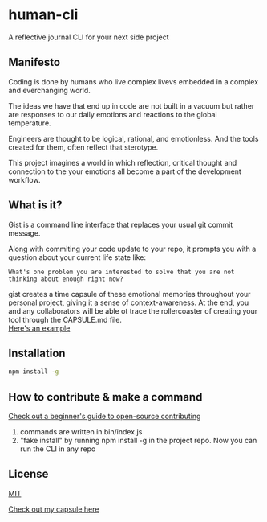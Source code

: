 # human-cli
A reflective journal CLI for your next side project

## Manifesto
Coding is done by humans who live complex livevs embedded in a complex and everchanging world.   

The ideas we have that end up in code are not built in a vacuum but rather are responses to our daily emotions and reactions to the global temperature.  

Engineers are thought to be logical, rational, and emotionless. And the tools created for them, often reflect that sterotype.   

This project imagines a world in which reflection, critical thought and connection to the your emotions all become a part of the development workflow.   


## What is it?
Gist is a command line interface that replaces your usual git commit message. 

Along with commiting your code update to your repo, it prompts you with a question about your current life state like:
```
What's one problem you are interested to solve that you are not thinking about enough right now?
```

gist creates a time capsule of these emotional memories throughout your personal project, giving it a sense of context-awareness. 
At the end, you and any collaborators will be able ot trace the rollercoaster of creating your tool through the CAPSULE.md file.   
[Here's an example](CAPSULE.md)

## Installation

```bash
npm install -g
```

## How to contribute & make a command   

[Check out a beginner's guide to open-source contributing](https://github.com/firstcontributions/first-contributions)   

1. commands are written in bin/index.js
2. "fake install" by running npm install -g in the project repo. Now you can run the CLI in any repo


## License
[MIT](https://choosealicense.com/licenses/mit/)   

[Check out my capsule here](../blob/master/MEMORIES.md)
